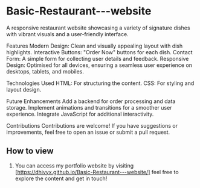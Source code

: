 # Basic-Restaurant---website
A responsive restaurant website showcasing a variety of signature dishes with vibrant visuals and a user-friendly interface. 

Features
Modern Design: Clean and visually appealing layout with dish highlights.
Interactive Buttons: "Order Now" buttons for each dish.
Contact Form: A simple form for collecting user details and feedback.
Responsive Design: Optimised for all devices, ensuring a seamless user experience on desktops, tablets, and mobiles.

Technologies Used
HTML: For structuring the content.
CSS: For styling and layout design.

Future Enhancements
Add a backend for order processing and data storage.
Implement animations and transitions for a smoother user experience.
Integrate JavaScript for additional interactivity.

Contributions
Contributions are welcome! If you have suggestions or improvements, feel free to open an issue or submit a pull request.

## How to view
1. You can access my portfolio website by visiting [https://dhivyx.github.io/Basic-Restaurant---website/] feel free to explore the content and get in touch! 

